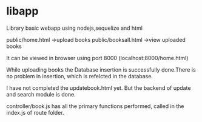 # libapp
Library basic webapp using nodejs,sequelize and html

public/home.html ->upload books
public/booksall.html ->view uploaded books

It can be viewed in browser using port 8000 (localhost:8000/home.html)

While uploading books the Database insertion is successfully done.There is no problem in insertion, which is refelcted in the database.

I have not completed the updatebook.html yet.
But the backend of update and search module is done.

controller/book.js has all the primary functions performed, called in the index.js of route folder.

